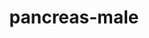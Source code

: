 ---
title: pancreas-male
release_version: v1.1
hra_release_version:
  - v1.1
  - v1.2
type: ref-organs
description: '[This reference organ](https://hubmapconsortium.github.io/ccf/pages/ccf-3d-reference-library.html) was created using data from the Visible Human Male, provided by the National Library of Medicine.'
creators:
  - 0000-0003-4066-7531
project_leads:
  - 0000-0002-3321-6137
reviewers:
  - 0000-0001-6878-1235
creation_date: 2021-12-01T00:00:00
license: CC BY 4.0
publisher:  HuBMAP 
funder:  National Institutes of Health 
award_number:  OT2OD026671 
hubmap_id:  HBM249.BLBM.234 
datatable: VH_M_Pancreas.glb
doi: https://doi.org/10.48539/HBM249.BLBM.234
---
